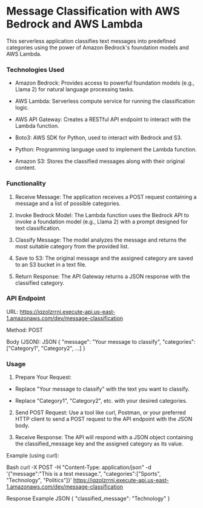 # Message Classification with AWS Bedrock and AWS Lambda

This serverless application classifies text messages into predefined categories using the power of Amazon Bedrock's foundation models and AWS Lambda.

### Technologies Used

- Amazon Bedrock: Provides access to powerful foundation models (e.g., Llama 2) for natural language processing tasks.

- AWS Lambda: Serverless compute service for running the classification logic.

- AWS API Gateway: Creates a RESTful API endpoint to interact with the Lambda function.

- Boto3: AWS SDK for Python, used to interact with Bedrock and S3.

- Python: Programming language used to implement the Lambda function.
- Amazon S3: Stores the classified messages along with their original content.

### Functionality

1. Receive Message: The application receives a POST request containing a message and a list of possible categories.

2. Invoke Bedrock Model: The Lambda function uses the Bedrock API to invoke a foundation model (e.g., Llama 2) with a prompt designed for text classification.

3. Classify Message: The model analyzes the message and returns the most suitable category from the provided list.

4. Save to S3: The original message and the assigned category are saved to an S3 bucket in a text file.

5. Return Response: The API Gateway returns a JSON response with the classified category.

### API Endpoint

URL: https://iqzolzrrni.execute-api.us-east-1.amazonaws.com/dev/message-classification

Method: POST

Body (JSON):
JSON
{
    "message": "Your message to classify",
    "categories": ["Category1", "Category2", ...]
}

### Usage

1. Prepare Your Request:

- Replace "Your message to classify" with the text you want to classify.

- Replace "Category1", "Category2", etc. with your desired categories.

2. Send POST Request: Use a tool like curl, Postman, or your preferred HTTP client to send a POST request to the API endpoint with the JSON body.

3. Receive Response: The API will respond with a JSON object containing the classified_message key and the assigned category as its value.

Example (using curl):

Bash
curl -X POST -H "Content-Type: application/json" -d '{"message":"This is a test message.", "categories":["Sports", "Technology", "Politics"]}' https://iqzolzrrni.execute-api.us-east-1.amazonaws.com/dev/message-classification

Response Example
JSON
{
    "classified_message": "Technology"
}
